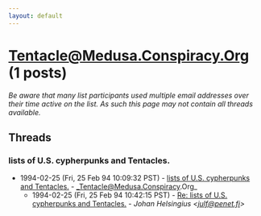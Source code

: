 ```yaml
---
layout: default
---
```


# Tentacle@Medusa.Conspiracy.Org (1 posts)

_Be aware that many list participants used multiple email addresses over their time active on the list. As such this page may not contain all threads available._

## Threads

### lists of U.S. cypherpunks and Tentacles.
+ 1994-02-25 (Fri, 25 Feb 94 10:09:32 PST) - [lists of U.S. cypherpunks and Tentacles.](/archive/1994/02/e0112c351470e5a9e1e10c9009ad8e4cacb6f02006b88077fe572a271ec81c62) - _Tentacle@Medusa.Conspiracy.Org_
  + 1994-02-25 (Fri, 25 Feb 94 10:42:15 PST) - [Re: lists of U.S. cypherpunks and Tentacles.](/archive/1994/02/4d6d9ad93800561f015f58de1a674c526bf54693a7b115ec3fd772609012392d) - _Johan Helsingius \<julf@penet.fi\>_

